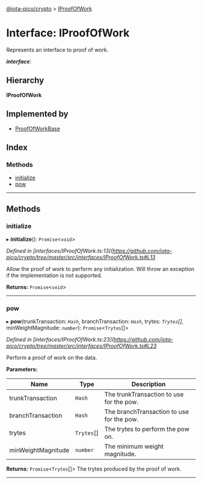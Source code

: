 [@iota-pico/crypto](../README.md) > [IProofOfWork](../interfaces/iproofofwork.md)

# Interface: IProofOfWork

Represents an interface to proof of work.

*__interface__*: 

## Hierarchy

**IProofOfWork**

## Implemented by

* [ProofOfWorkBase](../classes/proofofworkbase.md)

## Index

### Methods

* [initialize](iproofofwork.md#initialize)
* [pow](iproofofwork.md#pow)

---

## Methods

<a id="initialize"></a>

###  initialize

▸ **initialize**(): `Promise`<`void`>

*Defined in [interfaces/IProofOfWork.ts:13](https://github.com/iota-pico/crypto/tree/master/src/interfaces/IProofOfWork.ts#L13*

Allow the proof of work to perform any initialization. Will throw an exception if the implementation is not supported.

**Returns:** `Promise`<`void`>

___
<a id="pow"></a>

###  pow

▸ **pow**(trunkTransaction: *`Hash`*, branchTransaction: *`Hash`*, trytes: *`Trytes`[]*, minWeightMagnitude: *`number`*): `Promise`<`Trytes`[]>

*Defined in [interfaces/IProofOfWork.ts:23](https://github.com/iota-pico/crypto/tree/master/src/interfaces/IProofOfWork.ts#L23*

Perform a proof of work on the data.

**Parameters:**

| Name | Type | Description |
| ------ | ------ | ------ |
| trunkTransaction | `Hash` |  The trunkTransaction to use for the pow. |
| branchTransaction | `Hash` |  The branchTransaction to use for the pow. |
| trytes | `Trytes`[] |  The trytes to perform the pow on. |
| minWeightMagnitude | `number` |  The minimum weight magnitude. |

**Returns:** `Promise`<`Trytes`[]>
The trytes produced by the proof of work.

___

